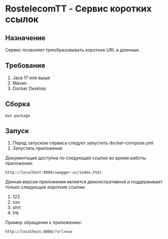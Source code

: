 # RostelecomTT - Сервис коротких ссылок
## Назначение
Сервис позволяет преобразовывать короткие URL в длинные.
## Требования
1. Java 17 или выше
2. Maven
3. Docker Desktop
## Сборка
`mvn package`
## Запуск
1. Перед запуском сервиса следует запустить docker-compose.yml
2. Запустить приложение

Документация доступна по следующей ссылке во время работы приложения:

`http://localhost:8080/swagger-ui/index.html`

Данная версия приложения является демонстративной и поддерживает только следующие короткие ссылки:
1. 123
2. xxx
3. shrt
4. lnk

Пример обращения к приложению:

`http://localhost:8080/?url=xxx`
